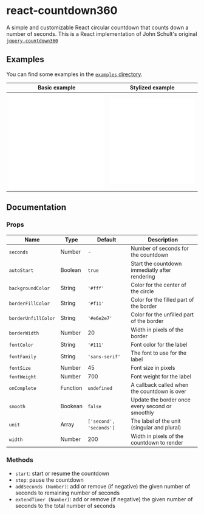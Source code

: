 # react-countdown360

A simple and customizable React circular countdown that counts down a number of seconds.
This is a React implementation of John Schult's original [`jquery.countdown360`](https://github.com/johnschult/jquery.countdown360)

## Examples

You can find some examples in the [`examples` directory](https://github.com/julienc91/react-countdown360/tree/master/examples).

| Basic example              | Stylized example              |
| -------------------------- |-------------------------------|
| ![Basic example][example1] | ![Stylized example][example2] |


[example1]: https://github.com/julienc91/react-countdown360/blob/master/doc/01_basic_countdown.gif "Baic example"
[example2]: https://github.com/julienc91/react-countdown360/blob/master/doc/02_stylized_countdown.gif "Stylized example"


## Documentation

### Props

| Name                | Type     | Default                 | Description                                     |
|---------------------|----------|-------------------------|-------------------------------------------------|
| `seconds`           | Number   | -                       | Number of seconds for the countdown             |
| `autoStart`         | Boolean  | `true`                  | Start the countdown immediatly after rendering  |
| `backgroundColor`   | String   | `'#fff'`                | Color for the center of the circle              |
| `borderFillColor`   | String   | `'#f11'`                | Color for the filled part of the border         |
| `borderUnfillColor` | String   | `'#e6e2e7'`             | Color for the unfilled part of the border       |
| `borderWidth`       | Number   | 20                      | Width in pixels of the border                   |
| `fontColor`         | String   | `'#111'`                | Font color for the label                        |
| `fontFamily`        | String   | `'sans-serif'`          | The font to use for the label                   |
| `fontSize`          | Number   | 45                      | Font size in pixels                             |
| `fontWeight`        | Number   | 700                     | Font weight for the label                       |
| `onComplete`        | Function | `undefined`             | A callback called when the countdown is over    |
| `smooth`            | Bookean  | `false`                 | Update the border once every second or smoothly |
| `unit`              | Array    | `['second', 'seconds']` | The label of the unit (singular and plural)     |
| `width`             | Number   | 200                     | Width in pixels of the countdown to render      |


### Methods

* `start`: start or resume the countdown
* `stop`: pause the countdown
* `addSeconds (Number)`: add or remove (if negative) the given number of seconds to remaining number of seconds
* `extendTimer (Number)`: add or remove (if negative) the given number of seconds to the total number of seconds
